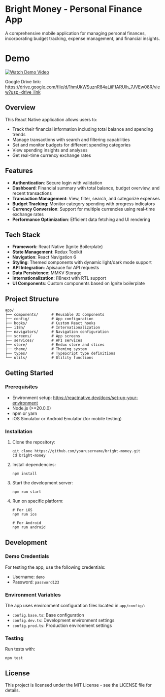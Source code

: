 # Bright Money - Personal Finance App

A comprehensive mobile application for managing personal finances, incorporating budget tracking, expense management, and financial insights.

# Demo

<a href="https://drive.google.com/file/d/1hmUkWSuznR84aLiiFfARUlh_7JVEw08R/preview">
  <img src="https://img.shields.io/badge/Watch%20Demo-Video-red" alt="Watch Demo Video">
</a>

Google Drive link: https://drive.google.com/file/d/1hmUkWSuznR84aLiiFfARUlh_7JVEw08R/view?usp=drive_link

## Overview

This React Native application allows users to:

- Track their financial information including total balance and spending trends
- Manage transactions with search and filtering capabilities
- Set and monitor budgets for different spending categories
- View spending insights and analyses
- Get real-time currency exchange rates

## Features

- **Authentication**: Secure login with validation
- **Dashboard**: Financial summary with total balance, budget overview, and recent transactions
- **Transaction Management**: View, filter, search, and categorize expenses
- **Budget Tracking**: Monitor category spending with progress indicators
- **Currency Conversion**: Support for multiple currencies using real-time exchange rates
- **Performance Optimization**: Efficient data fetching and UI rendering

## Tech Stack

- **Framework**: React Native (Ignite Boilerplate)
- **State Management**: Redux Toolkit
- **Navigation**: React Navigation 6
- **Styling**: Themed components with dynamic light/dark mode support
- **API Integration**: Apisauce for API requests
- **Data Persistence**: MMKV Storage
- **Internationalization**: i18next with RTL support
- **UI Components**: Custom components based on Ignite boilerplate

## Project Structure

```
app/
├── components/      # Reusable UI components
├── config/          # App configuration
├── hooks/           # Custom React hooks
├── i18n/            # Internationalization
├── navigators/      # Navigation configuration
├── screens/         # App screens
├── services/        # API services
├── store/           # Redux store and slices
├── theme/           # Theming system
├── types/           # TypeScript type definitions
└── utils/           # Utility functions
```

## Getting Started

### Prerequisites

- Environment setup: https://reactnative.dev/docs/set-up-your-environment
- Node.js (>=20.0.0)
- npm or yarn
- iOS Simulator or Android Emulator (for mobile testing)

### Installation

1. Clone the repository:

   ```
   git clone https://github.com/yourusername/bright-money.git
   cd bright-money
   ```

2. Install dependencies:

   ```
   npm install
   ```

3. Start the development server:

   ```
   npm run start
   ```

4. Run on specific platform:

   ```
   # For iOS
   npm run ios

   # For Android
   npm run android
   ```

## Development

### Demo Credentials

For testing the app, use the following credentials:

- Username: `demo`
- Password: `password123`

### Environment Variables

The app uses environment configuration files located in `app/config/`:

- `config.base.ts`: Base configuration
- `config.dev.ts`: Development environment settings
- `config.prod.ts`: Production environment settings

### Testing

Run tests with:

```
npm test
```

## License

This project is licensed under the MIT License - see the LICENSE file for details.
